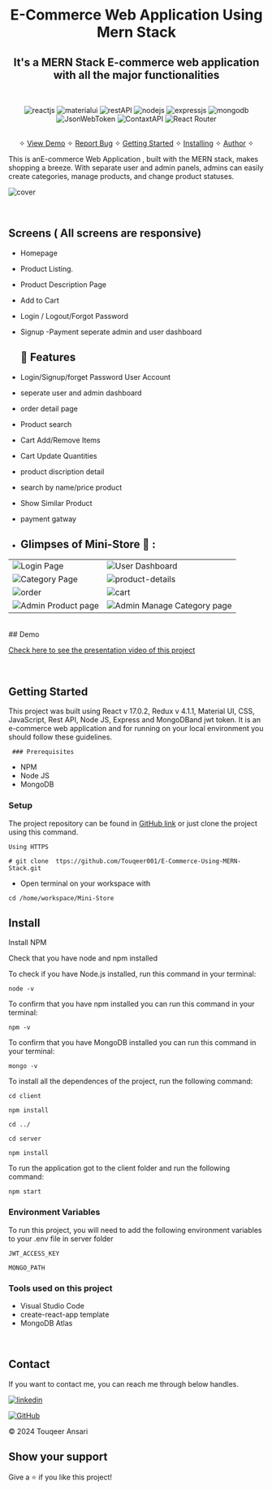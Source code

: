 <h1 align="center">E-Commerce Web Application Using Mern Stack</h1> 
<h2 align="center">It's a MERN Stack E-commerce web application with all the major functionalities</h2>
<br />
<p align="center">
    <img src="https://img.shields.io/badge/React_(17.0.2)-20232A?style=for-the-badge&logo=react&logoColor=61DAFB" alt="reactjs" />
    <img src="https://img.shields.io/badge/materialui%20UI-3bc7bd?style=for-the-badge&logo=materialui&logoColor=white" alt="materialui"/>
    <img src="https://img.shields.io/badge/Rest_API-02303A?style=for-the-badge&logo=react-router&logoColor=white" alt="restAPI"/>
    <img src="https://img.shields.io/badge/Node.js-339933?style=for-the-badge&logo=nodedotjs&logoColor=white" alt="nodejs" />
    <img src="https://img.shields.io/badge/Express.js-000000?style=for-the-badge&logo=express&logoColor=white" alt="expressjs"/>
    <img src="https://img.shields.io/badge/MongoDB-4EA94B?style=for-the-badge&logo=mongodb&logoColor=white" alt="mongodb"/>
     <img src="https://img.shields.io/badge/JWT-000000?style=for-the-badge&logo=JSON%20web%20tokens&logoColor=white" alt="JsonWebToken" />
     <img src="https://img.shields.io/badge/ContaxtAPI%20-3bc7bd?style=for-the-badge&logo=materialui&logoColor=white" alt="ContaxtAPI"/>
     <img src="https://img.shields.io/badge/React Router%20-3bc7bd?style=for-the-badge&logo=materialui&logoColor=white" alt="React Router"/>
    
</p>

<p align="center"> 
    <br />&#10023;
    <a href="#Demo">View Demo</a>   &#10023;  
    <a href="https://github.com/Touqeer001/E-Commerce-Using-MERN-Stack/issues">Report Bug</a> &#10023;
    <a href="#Getting-Started">Getting Started</a> &#10023; <a href="#Install">Installing</a> &#10023;    
    <a href="#Contact">Author</a> &#10023;
  </p>
This is anE-commerce Web Application , built with the MERN stack, makes shopping a breeze. With separate user and admin panels, admins can easily create categories, manage products, and change product statuses. 

![cover](https://github.com/Touqeer001/E-commerce-web-application-using-MERN-Stack/assets/126690073/16570134-69b0-4e4c-a46e-79a5cb8c4d6f)
 
  <br />
  
  ## Screens ( All screens are responsive)
   - Homepage
   - Product Listing.
   - Product Description Page
   - Add to Cart 
   - Login / Logout/Forgot Password
   - Signup
    -Payment
     seperate admin and user dashboard

     ## 🚀 Features
- Login/Signup/forget Password  User Account
- seperate user and admin dashboard
- order detail page
- Product search
- Cart Add/Remove Items
- Cart Update Quantities
- product discription detail
- search by name/price product
- Show Similar Product
- payment gatway

- ## Glimpses of Mini-Store 🙈 :


<table>
  <tr>
    <td><img src="https://github.com/Touqeer001/E-commerce-web-application-using-MERN-Stack/assets/126690073/0fd863eb-83d6-4a88-bc51-ca9dd2322264" alt="Login Page" /></td>
    <td><img src="https://github.com/Touqeer001/E-commerce-web-application-using-MERN-Stack/assets/126690073/725b89bd-b311-4b67-a71c-ff7103eb4251" alt="User Dashboard" /></td>
  </tr>
  <tr>
    <td><img src="https://github.com/Touqeer001/E-commerce-web-application-using-MERN-Stack/assets/126690073/7175c8e6-5f9e-43e7-9fd5-63d280c3b4e4" alt="Category Page" /></td>
    <td><img src="https://github.com/Touqeer001/E-commerce-web-application-using-MERN-Stack/assets/126690073/6adb1725-a6d5-47e7-b12e-842b767e63f7" alt="product-details" /></td>
  </tr>
  <tr>
    <td><img src="https://github.com/Touqeer001/E-commerce-web-application-using-MERN-Stack/assets/126690073/15cf26f9-72b6-4ce8-9e86-ab29384ef59a" alt="order" /></td>
    <td><img src="https://github.com/Touqeer001/E-commerce-web-application-using-MERN-Stack/assets/126690073/02cbae4e-4b2e-4016-9bf9-eccb4e8f459b" alt="cart" /></td>
  </tr>
  <tr>
    <td><img src="https://github.com/Touqeer001/E-commerce-web-application-using-MERN-Stack/assets/126690073/99d4ea5d-ca3d-406e-9b6d-84ea826f02b4" alt="Admin Product page" /></td>
    <td><img src="https://github.com/Touqeer001/E-commerce-web-application-using-MERN-Stack/assets/126690073/36eedc42-81a7-479a-827a-53230b11c130" alt="Admin Manage Category page" /></td>
  </tr>
</table>

<br />
## Demo

[Check here to see the presentation video of this project](https://github.com/Touqeer001/E-Commerce-Using-MERN-Stack.git)


<br/>


## Getting Started

This project was built using React v 17.0.2, Redux v 4.1.1, Material UI, CSS, JavaScript, Rest API, Node JS, Express and MongoDBand jwt token. It is an e-commerce web application and for running on your local environment you should follow these guidelines.

     ### Prerequisites

- NPM 
- Node JS
- MongoDB

### Setup


The project repository can be found in [GitHub link](ttps://github.com/Touqeer001/E-Commerce-Using-MERN-Stack.git) or just clone the project using this command. 


```
Using HTTPS

# git clone  ttps://github.com/Touqeer001/E-Commerce-Using-MERN-Stack.git
```

+ Open terminal on your workspace with

```
cd /home/workspace/Mini-Store
```


## Install

Install NPM

Check that you have node and npm installed

To check if you have Node.js installed, run this command in your terminal:


```
node -v
```

To confirm that you have npm installed you can run this command in your terminal:


```
npm -v
```

To confirm that you have MongoDB installed you can run this command in your terminal:


```
mongo -v
```


To install all the dependences of the project, run the following command:


```
cd client

npm install

cd ../

cd server

npm install
```


To run the application got to the client folder and run the following command:

```
npm start
```

### Environment Variables

To run this project, you will need to add the following environment variables to your .env file in server folder

`JWT_ACCESS_KEY`

`MONGO_PATH`


### Tools used on this project

- Visual Studio Code
- create-react-app template
- MongoDB Atlas

<br/>



## Contact

If you want to contact me, you can reach me through below handles.


[![linkedin](https://img.shields.io/badge/touqeer-0077B5?style=for-the-badge&logo=linkedin&logoColor=white)](https://www.linkedin.com/in/touqeer-ansari) 


[![GitHub](https://img.shields.io/badge/Touqeer001-20232A?style=for-the-badge&logo=Github&logoColor=white)](https://github.com/Touqeer001)

© 2024 Touqeer Ansari




## Show your support

Give a ⭐️ if you like this project!

